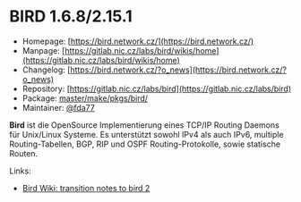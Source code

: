 # BIRD 1.6.8/2.15.1
 - Homepage: [https://bird.network.cz/](https://bird.network.cz/)
 - Manpage: [https://gitlab.nic.cz/labs/bird/wikis/home](https://gitlab.nic.cz/labs/bird/wikis/home)
 - Changelog: [https://bird.network.cz/?o_news](https://bird.network.cz/?o_news)
 - Repository: [https://gitlab.nic.cz/labs/bird](https://gitlab.nic.cz/labs/bird)
 - Package: [master/make/pkgs/bird/](https://github.com/Freetz-NG/freetz-ng/tree/master/make/pkgs/bird/)
 - Maintainer: [@fda77](https://github.com/fda77)

**Bird** ist die OpenSource Implementierung eines TCP/IP Routing Daemons
für Unix/Linux Systeme. Es unterstützt sowohl IPv4 als auch IPv6,
multiple Routing-Tabellen, BGP, RIP und OSPF Routing-Protokolle, sowie
statische Routen.

Links:
 - [Bird Wiki: transition notes to bird 2](https://gitlab.nic.cz/labs/bird/-/wikis/transition-notes-to-bird-2)

